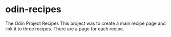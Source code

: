 # odin-recipes
The Odin Project Recipes
This project was to create a main recipe page and link it to three recipes. There are a page for each recipe.